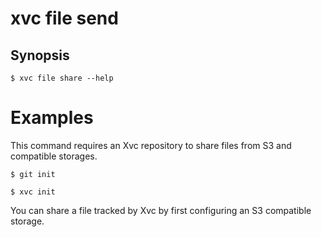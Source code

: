 # xvc file send

## Synopsis

```console
$ xvc file share --help

```

# Examples

This command requires an Xvc repository to share files from S3 and compatible storages.

```console
$ git init

$ xvc init
```

You can share a file tracked by Xvc by first configuring an S3 compatible storage.

```console




```
